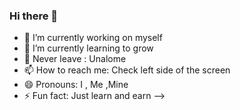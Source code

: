 ### Hi there 👋
- 🔭 I’m currently working on myself
- 🌱 I’m currently learning to grow
- 💬 Never leave : Unalome 
- 📫 How to reach me: Check left side of the screen
- 😄 Pronouns: I , Me ,Mine
- ⚡ Fun fact: Just learn and earn
-->
